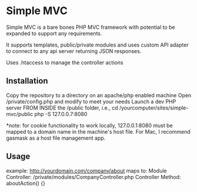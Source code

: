# Simple MVC

Simple MVC is a bare bones PHP MVC framework with potential to be expanded to support any requirements.

It supports templates, public/private modules and uses custom API adapter to connect to any api server returning JSON responses.

Uses .htaccess to manage the controller actions

## Installation

Copy the repository to a directory on an apache/php enabled machine
Open /private/config.php and modify to meet your needs
Launch a dev PHP server FROM INSIDE the /public folder, i.e.,
cd /yourcomputer/sites/simple-mvc/public
php -S 127.0.0.7:8080

*note: for cookie functionality to work locally, 127.0.0.1:8080 must be mapped to a domain name in the machine's host file.
For Mac, I recommend gasmask as a host file management app.

## Usage

example: http://yourdomain.com/company/about maps to:
	Module Controller: /private/modules/CompanyController.php
	Controller Method: aboutAction() {}

